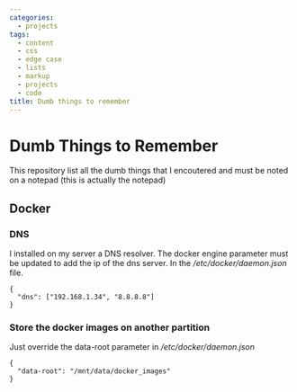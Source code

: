 ```yaml
---
categories:
  - projects
tags:
  - content
  - css
  - edge case
  - lists
  - markup
  - projects
  - code
title: Dumb things to remember
---
```


# Dumb Things to Remember

This repository list all the dumb things that I encoutered and must be
noted on a notepad (this is actually the notepad)

## Docker

### DNS

I installed on my server a DNS resolver. The docker engine parameter
must be updated to add the ip of the dns server. In the
*/etc/docker/daemon.json* file.

``` {.json}
{
  "dns": ["192.168.1.34", "8.8.8.8"]
}
```

### Store the docker images on another partition

Just override the data-root parameter in */etc/docker/daemon.json*

``` {.json}
{
  "data-root": "/mnt/data/docker_images"
}
```
